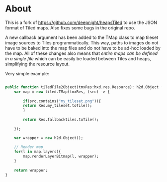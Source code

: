 # About

This is a fork of https://github.com/deepnight/heapsTiled to use the JSON format of Tiled maps. Also fixes some bugs in the original repo. 

A new callback argument has been added to the TMap class to map tileset image sources to Tiles programmatically. This way, paths to images do not have to be baked into the map files and do not have to be ad-hoc loaded by the map. All of these changes also means that *entire maps can be defined in a single file* which can be easily be loaded between Tiles and heaps, simplifying the resource layout.

Very simple example:

```haxe

public function tiledFile2Object(tmxRes:hxd.res.Resource): h2d.Object {
	var map = new tiled.TMap(tmxRes, (src) -> {
		
	    if(src.contains("my_tileset.png")){
		return Res.my_tileset.toTile();
	    }
			
	    return Res.fallbacktiles.toTile();
			
	});

	var wrapper = new h2d.Object();
	
	// Render map
	for(l in map.layers){
	    map.renderLayerBitmap(l, wrapper);
	}
		
	return wrapper;
}



```
